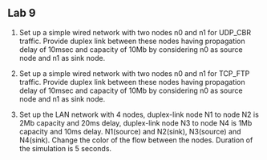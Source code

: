 ## Lab 9

1. Set up a simple wired network with two nodes n0 and n1 for UDP_CBR traffic. Provide duplex link between these nodes having propagation delay of 10msec and capacity of 10Mb by considering n0 as source node and n1 as sink node.


2. Set up a simple wired network with two nodes n0 and n1 for TCP_FTP traffic. Provide duplex link between these nodes having propagation delay of 10msec and capacity of 10Mb by considering n0 as source node and n1 as sink node.


3. Set up the LAN network with 4 nodes, duplex-link node N1 to node N2 is 2Mb capacity and 20ms delay, duplex-link node N3 to node N4 is 1Mb capacity and 10ms delay. N1(source) and N2(sink), N3(source) and N4(sink). Change the color of the flow between the nodes. Duration of the simulation is 5 seconds.
